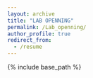 ```yaml
---
layout: archive
title: "LAB OPENNING"
permalink: /Lab_openning/
author_profile: true
redirect_from:
  - /resume
---
```


{% include base_path %}


